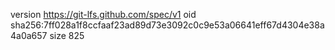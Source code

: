 version https://git-lfs.github.com/spec/v1
oid sha256:7ff028a1f8ccfaaf23ad89d73e3092c0c9e53a06641eff67d4304e38a4a0a657
size 825
